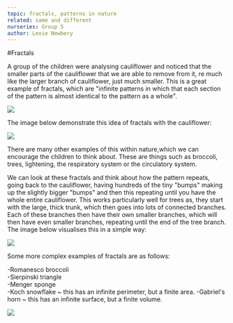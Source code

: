 ```yaml
---
topic: fractals, patterns in nature               
related: same and different    
nurseries: Group 5 
author: Lexie Newbery
---
```


#Fractals

A group of the children were analysing cauliflower and noticed that the smaller parts of the cauliflower that we are able to remove from it, re much like the larger branch of cauliflower, just much smaller. This is a great example of fractals, which are "infinite patterns in which that each section of the pattern is almost identical to the pattern as a whole".  

<img src="My files/Downloads/Nuffield/image/lookingatcauliflower.png">

The image below demonstrate this idea of fractals with the cauliflower: 

<img src="My files/Downloads/Nuffield/image/cauliflower.png">

There are many other examples of this within nature,which we can encourage the children to think about. These are things such as broccoli, trees, lightening, the respiratory system or the circulatory system.

We can look at these fractals and think about how the pattern repeats, going back to the cauliflower, having hundreds of the tiny "bumps" making up the slightly bigger "bumps" and then this repeating until you have the whole entire cauliflower. This works particularly well for trees as, they start with the large, thick trunk, which then goes into lots of connected branches. Each of these branches then have their own smaller branches, which will then have even smaller branches, repeating until the end of the tree branch. The image below visualises this in a simple way: 

<img src="My files/Downloads/Nuffield/image/tree.png"> 
 
Some more complex examples of fractals are as follows: 

-Romanesco broccoli                
-Sierpinski triangle                                      
-Menger sponge                           
-Koch snowflake ~ this has an infinite perimeter, but a finite area.
-Gabriel's horn ~ this has an infinite surface, but a finite volume. 

<img src="My Files/Downloads/Nuffield/image/fractalpattern.jpg">